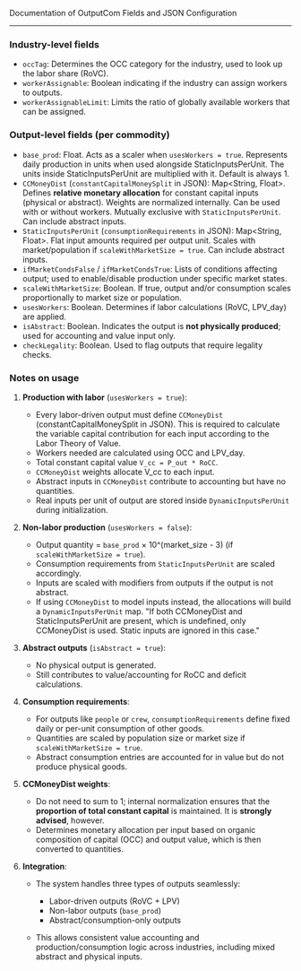 Documentation of OutputCom Fields and JSON Configuration

---

### Industry-level fields

* `occTag`: Determines the OCC category for the industry, used to look up the labor share (RoVC).
* `workerAssignable`: Boolean indicating if the industry can assign workers to outputs.
* `workerAssignableLimit`: Limits the ratio of globally available workers that can be assigned.

### Output-level fields (per commodity)

* `base_prod`: Float. Acts as a scaler when `usesWorkers = true`. Represents daily production in units when used alongside StaticInputsPerUnit. The units inside StaticInputsPerUnit are multiplied with it. Default is always 1.
* `CCMoneyDist` (`constantCapitalMoneySplit` in JSON): Map\<String, Float>. Defines **relative monetary allocation** for constant capital inputs (physical or abstract). Weights are normalized internally. Can be used with or without workers. Mutually exclusive with `StaticInputsPerUnit`. Can include abstract inputs.
* `StaticInputsPerUnit` (`consumptionRequirements` in JSON): Map\<String, Float>. Flat input amounts required per output unit. Scales with market/population if `scaleWithMarketSize = true`. Can include abstract inputs.
* `ifMarketCondsFalse` / `ifMarketCondsTrue`: Lists of conditions affecting output; used to enable/disable production under specific market states.
* `scaleWithMarketSize`: Boolean. If true, output and/or consumption scales proportionally to market size or population.
* `usesWorkers`: Boolean. Determines if labor calculations (RoVC, LPV\_day) are applied.
* `isAbstract`: Boolean. Indicates the output is **not physically produced**; used for accounting and value input only.
* `checkLegality`: Boolean. Used to flag outputs that require legality checks.

### Notes on usage

1. **Production with labor** (`usesWorkers = true`):

   * Every labor-driven output must define `CCMoneyDist` (constantCapitalMoneySplit in JSON). This is required to calculate the variable capital contribution for each input according to the Labor Theory of Value.
   * Workers needed are calculated using OCC and LPV\_day.
   * Total constant capital value `V_cc = P_out * RoCC`.
   * `CCMoneyDist` weights allocate V\_cc to each input.
   * Abstract inputs in `CCMoneyDist` contribute to accounting but have no quantities.
   * Real inputs per unit of output are stored inside `DynamicInputsPerUnit` during initialization.

2. **Non-labor production** (`usesWorkers = false`):

   * Output quantity = `base_prod` × 10^(market_size - 3) (if `scaleWithMarketSize = true`).
   * Consumption requirements from `StaticInputsPerUnit` are scaled accordingly.
   * Inputs are scaled with modifiers from outputs if the output is not abstract.
   * If using `CCMoneyDist` to model inputs instead, the allocations will build a `DynamicInputsPerUnit` map. "If both CCMoneyDist and StaticInputsPerUnit are present, which is undefined, only CCMoneyDist is used. Static inputs are ignored in this case."

3. **Abstract outputs** (`isAbstract = true`):

   * No physical output is generated.
   * Still contributes to value/accounting for RoCC and deficit calculations.

4. **Consumption requirements**:

   * For outputs like `people` or `crew`, `consumptionRequirements` define fixed daily or per-unit consumption of other goods.
   * Quantities are scaled by population size or market size if `scaleWithMarketSize = true`.
   * Abstract consumption entries are accounted for in value but do not produce physical goods.

5. **CCMoneyDist weights**:

   * Do not need to sum to 1; internal normalization ensures that the **proportion of total constant capital** is maintained. It is **strongly advised**, however.
   * Determines monetary allocation per input based on organic composition of capital (OCC) and output value, which is then converted to quantities.

6. **Integration**:

   * The system handles three types of outputs seamlessly:

     * Labor-driven outputs (RoVC + LPV)
     * Non-labor outputs (`base_prod`)
     * Abstract/consumption-only outputs
   * This allows consistent value accounting and production/consumption logic across industries, including mixed abstract and physical inputs.

